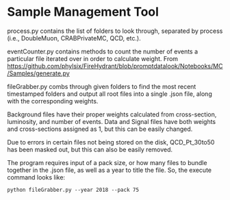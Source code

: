 # Sample Management Tool

process.py contains the list of folders to look through, separated by process (i.e., DoubleMuon, CRABPrivateMC, QCD, etc.).

eventCounter.py contains methods to count the number of events a particular file iterated over
in order to calculate weight. From https://github.com/phylsix/FireHydrant/blob/promptdatalook/Notebooks/MC/Samples/generate.py

fileGrabber.py combs through given folders to find the most recent timestamped folders and output all root files into a single .json file,
along with the corresponding weights.

Background files have their proper weights calculated from cross-section, luminosity, and number of events.
Data and Signal files have both weights and cross-sections assigned as 1, but this can be easily changed.

Due to errors in certain files not being stored on the disk, QCD_Pt_30to50 has been masked out, but this can also be easily removed.

The program requires input of a pack size, or how many files to bundle together in the .json file, as well as a year to title the file. So, the execute command looks like:

`python fileGrabber.py --year 2018 --pack 75`
